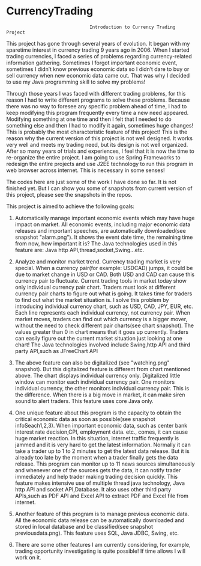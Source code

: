 # CurrencyTrading

                                   Introduction to Currency Trading Project
                                   
This project has gone through several years of evolution. It began with my sparetime interest in currency trading 9 years ago in 2006. When I started trading currencies, I faced a series of problems regarding currency-related information gathering. Sometimes I forgot important economic event, sometimes I didn’t know previous economic data so I didn’t dare to buy or sell currency when new economic data came out. That was why I decided to use my Java programming skill to solve my problems!

Through those years I was faced with different trading problems, for this reason I had to write different programs to solve these problems. Because there was no way to foresee any specific problem ahead of time, I had to keep modifying this program frequently every time a new need appeared. Modifying something at one time and then I felt that I needed to do something else and then I had to modify it again, sometimes huge changes! This is probably the most characteristic feature of this project! This is the reason why the current version of this project is not well designed. It works very well and meets my trading need, but its design is not well organized. After so many years of trials and experiences, I feel that it is now the time to re-organize the entire project. I am going to use Spring Frameworks to redesign the entire projects and use J2EE technology to run this program in web browser across internet. This is necessary in some senses!

The codes here are just some of the work I have done so far. It is not finished yet. But I can show you some of snapshots from current version of this project, please see the snapshots in the repos.

This project is aimed to achieve the following goals:

1. Automatically manage important economic events which may have huge impact on market. All economic events, including major economic data releases and important speeches, are automatically downloaded(see snapshot "alarm.png"). It shows the event date time, the remaining time from now, how important it is? The Java technologies used in this feature are: Java http API,thread,socket,Swing...etc.

2. Analyze and monitor market trend. Currency trading market is very special. When a currency pair(for example: USDCAD) jumps, it could be due to market change in USD or CAD. Both USD and CAD can cause this currency pair to fluctuate. Current trading tools in market today show only individual currency pair chart. Traders must look at different currency pair charts to figure out what is going. It takes time for traders to find out what the market situation is. I solve this problem by introducing individual currency chart, such as USD, CAD, JPY, EUR, etc. Each line represents each individual currency, not currency pair. When market moves, traders can find out which currency is a bigger mover, without the need to check different pair charts(see chart snapshot). The values greater than 0 in chart means that it goes up currently. Traders can easily figure out the current market situation just looking at one chart! The Java technologies involved include Swing,http API and third party API,such as JFreeChart API

3. The above feature can also be digitalized (see "watching.png" snapshot). But this digitalized feature is different from chart mentioned above. The chart displays individual currency only. Digitalized little window can monitor each individual currency pair. One monitors individual currency, the other monitors individual currency pair. This is the difference. When there is a big move in market, it can make siren sound to alert traders. This feature uses core Java only.

4. One unique feature about this program is the capacity to obtain the critical economic data as soon as possible(see snapshot infoSeach1,2,3). When important economic data, such as center bank interest rate decision,CPI, employment data. etc., comes, it can cause huge market reaction. In this situation, internet traffic frequently is jammed and it is very hard to get the latest information. Normally it can take a trader up to 1 to 2 minutes to get the latest data release. But it is already too late by the moment when a trader finally gets the data release. This program can monitor up to 11 news sources simultaneously and whenever one of the sources gets the data, it can notify trader immediately and help trader making trading decision quickly. This feature makes intensive use of multiple thread java technology, Java http API and socket API,Database. It also uses other third party APIs,such as PDF API and Excel API to extract PDF and Excel file from internet.

5. Another feature of this program is to manage previous economic data. All the economic data release can be automatically downloaded and stored in local database and be classified(see snapshot previousdata.png). This feature uses SQL, Java JDBC, Swing, etc.

6. There are some other features I am currently considering, for example, trading opportunity investigating is quite possible! If time allows I will work on it.
